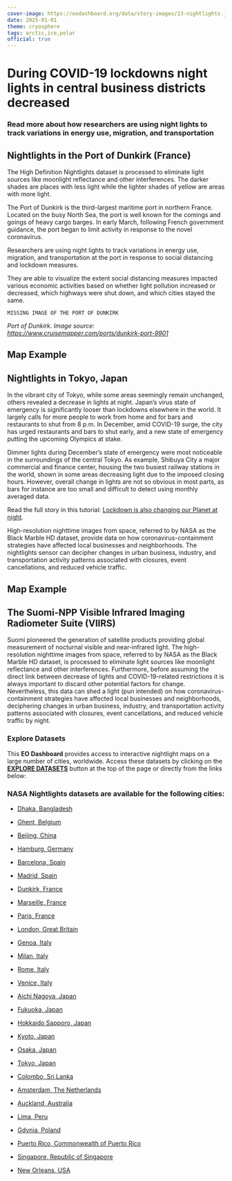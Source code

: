 ```yaml
---
cover-image: https://eodashboard.org/data/story-images/13-nightlights.jpg
date: 2025-01-01
theme: cryosphere
tags: arctic,ice,polar
official: true
---
```


#   During COVID-19 lockdowns night lights in central business districts decreased <!--{ as="img" mode="hero" src="https://eodashboard.org/data/story-images/13-nightlights.jpg" }-->
### Read more about how researchers are using night lights to track variations in energy use, migration, and transportation <!--{ style="font-size:1.5rem;opacity:0.7;margin-top:1rem;" }-->

## Nightlights in the Port of Dunkirk (France)
 
The High Definition Nightlights dataset is processed to eliminate light sources like moonlight reflectance and other interferences. The darker shades are places with less light while the lighter shades of yellow are areas with more light.

The Port of Dunkirk is the third-largest maritime port in northern France. Located on the busy North Sea, the port is well known for the comings and goings of heavy cargo barges. In early March, following French government guidance, the port began to limit activity in response to the novel coronavirus.

Researchers are using night lights to track variations in energy use, migration, and transportation at the port in response to social distancing and lockdown measures.

They are able to visualize the extent social distancing measures impacted various economic activities based on whether light pollution increased or decreased, which highways were shut down, and which cities stayed the same.

    MISSING IMAGE OF THE PORT OF DUNKIRK

*Port of Dunkirk. Image source: <https://www.cruisemapper.com/ports/dunkirk-port-9901>*

## Map Example <!--{as="eox-map" style="width: 100%; height: 500px;" layers='[{"type":"Tile","properties":{"id":"Overlay labels"},"source":{"type":"XYZ","urls":["//s2maps-tiles.eu/wmts/1.0.0/overlay_base_bright_3857/default/g/{z}/{y}/{x}.jpg"]}},{"type":"Tile","properties":{"id":"nightlights-2022-03-01T00:00:00Z"},"source":{"type":"XYZ","urls":["https://openveda.cloud/api/raster/cog/tiles/WebMercatorQuad/{z}/{x}/{y}?resampling_method=nearest&bidx=1&colormap_name=inferno&rescale=0,255&url=s3://veda-data-store/nightlights-hd-monthly/finalBMHD_ScaledDunkirk_202203.tif"]}},{"type":"Tile","properties":{"id":"Terrain light"},"source":{"type":"XYZ","urls":["//s2maps-tiles.eu/wmts/1.0.0/terrain-light_3857/default/g/{z}/{y}/{x}.jpg"]}}]' zoom="11.18238776778081" center=[2.3125063121984724,51.015780452383126] }-->

## Nightlights in Tokyo, Japan

In the vibrant city of Tokyo, while some areas seemingly remain unchanged, others revealed a decrease in lights at night. Japan’s virus state of emergency is significantly looser than lockdowns elsewhere in the world. It largely calls for more people to work from home and for bars and restaurants to shut from 8 p.m. In December, amid COVID-19 surge, the city has urged restaurants and bars to shut early, and a new state of emergency putting the upcoming Olympics at stake.

Dimmer lights during December’s state of emergency were most noticeable in the surroundings of the central Tokyo. As example, Shibuya City a major commercial and finance center, housing the two busiest railway stations in the world, shown in some areas decreasing light due to the imposed closing hours. However, overall change in lights are not so obvious in most parts, as bars for instance are too small and difficult to detect using monthly averaged data.

Read the full story in this tutorial: [Lockdown is also changing our Planet at night](https://medium.com/euro-data-cube/lockdown-is-also-changing-our-planet-at-night-520deffec252).

High-resolution nighttime images from space, referred to by NASA as the Black Marble HD dataset, provide data on how coronavirus-containment strategies have affected local businesses and neighborhoods. The nightlights sensor can decipher changes in urban business, industry, and transportation activity patterns associated with closures, event cancellations, and reduced vehicle traffic.

## Map Example <!--{as="eox-map" style="width: 100%; height: 500px;" layers='[{"type":"Tile","properties":{"id":"Overlay labels"},"source":{"type":"XYZ","urls":["//s2maps-tiles.eu/wmts/1.0.0/overlay_base_bright_3857/default/g/{z}/{y}/{x}.jpg"]}},{"type":"Tile","properties":{"id":"nightlights-2022-03-01T00:00:00Z"},"source":{"type":"XYZ","urls":["https://openveda.cloud/api/raster/cog/tiles/WebMercatorQuad/{z}/{x}/{y}?resampling_method=nearest&bidx=1&colormap_name=inferno&rescale=0,255&url=s3://veda-data-store/nightlights-hd-monthly/finalBMHD_ScaledTokyo-23Wards_202203.tif"]}},{"type":"Tile","properties":{"id":"Terrain light"},"source":{"type":"XYZ","urls":["//s2maps-tiles.eu/wmts/1.0.0/terrain-light_3857/default/g/{z}/{y}/{x}.jpg"]}}]' zoom="13.925400344493246" center=[139.74557556451532,35.68584873272013] }-->

## The Suomi-NPP Visible Infrared Imaging Radiometer Suite (VIIRS)

 Suomi pioneered the generation of satellite products providing global measurement of nocturnal visible and near-infrared light. The high-resolution nighttime images from space, referred to by NASA as the Black Marble HD dataset, is processed to eliminate light sources like moonlight reflectance and other interferences. Furthermore, before assuming the direct link between decrease of lights and COVID-19-related restrictions it is always important to discard other potential factors for change. Nevertheless, this data can shed a light (pun intended) on how coronavirus-containment strategies have affected local businesses and neighborhoods, deciphering changes in urban business, industry, and transportation activity patterns associated with closures, event cancellations, and reduced vehicle traffic by night.
 
 ### Explore Datasets
 
 This **EO Dashboard** provides access to interactive nightlight maps on a large number of cities, worldwide. Access these datasets by clicking on the [**EXPLORE DATASETS**](https://eodashboard.org/explore) button at the top of the page or directly from the links below:

### NASA Nightlights datasets are available for the following cities:

*   [Dhaka, Bangladesh](https://eodashboard.org/explore?indicator=N5&poi=BD01-N5)
    
*   [Ghent, Belgium](https://eodashboard.org/explore?indicator=N5&poi=BE01-N5)
    
*   [Beijing, China](https://eodashboard.org/explore?indicator=N5&poi=CN01-N5)
    
*   [Hamburg, Germany](https://eodashboard.org/explore?indicator=N5&poi=DE01-N5)
    
*   [Barcelona, Spain](https://eodashboard.org/explore?indicator=N5&poi=ES02-N5)
    
*   [Madrid, Spain](https://eodashboard.org/explore?indicator=N5&poi=ES01-N5)
    
*   [Dunkirk, France](https://eodashboard.org/explore?indicator=N5&poi=FR03-N5)
    
*   [Marseille, France](https://eodashboard.org/explore?indicator=N5&poi=FR02-N5)
    
*   [Paris, France](https://eodashboard.org/explore?indicator=N5&poi=FR01-N5)
    
*   [London, Great Britain](https://eodashboard.org/explore?indicator=N5&poi=GB01-N5)
    
*   [Genoa, Italy](https://eodashboard.org/explore?indicator=N5&poi=IT03-N5)
    
*   [Milan, Italy](https://eodashboard.org/explore?indicator=N5&poi=IT02-N5)
    
*   [Rome, Italy](https://eodashboard.org/explore?indicator=N5&poi=IT02-N5)
    
*   [Venice, Italy](https://eodashboard.org/explore?indicator=N5&poi=IT01-N5)
    
*   [Aichi Nagoya, Japan](https://eodashboard.org/explore?indicator=N5&poi=JP06-N5)
    
*   [Fukuoka, Japan](https://eodashboard.org/explore?indicator=N5&poi=JP05-N5)
    
*   [Hokkaido Sapporo, Japan](https://eodashboard.org/explore?indicator=N5&poi=JP04-N5)
    
*   [Kyoto, Japan](https://eodashboard.org/explore?indicator=N5&poi=JP03-N5)
    
*   [Osaka, Japan](https://eodashboard.org/explore?indicator=N5&poi=JP02-N5)
    
*   [Tokyo, Japan](https://eodashboard.org/explore?indicator=N5&poi=JP01-N5)
    
*   [Colombo, Sri Lanka](https://eodashboard.org/explore?indicator=N5&poi=LK01-N5)
    
*   [Amsterdam, The Netherlands](https://eodashboard.org/explore?indicator=N5&poi=NL01-N5)
    
*   [Auckland, Australia](https://eodashboard.org/explore?indicator=N5&poi=NZ01-N5)
    
*   [Lima, Peru](https://eodashboard.org/explore?indicator=N5&poi=PE01-N5)
    
*   [Gdynia, Poland](https://eodashboard.org/explore?indicator=N5&poi=PL01-N5)
    
*   [Puerto Rico, Commonwealth of Puerto Rico](https://eodashboard.org/explore?indicator=N5&poi=PR01-N5)
    
*   [Singapore, Republic of Singapore](https://eodashboard.org/explore?indicator=N5&poi=SG01-N5)
    
*   [New Orleans, USA](https://eodashboard.org/explore?indicator=N5&poi=US02-N5)